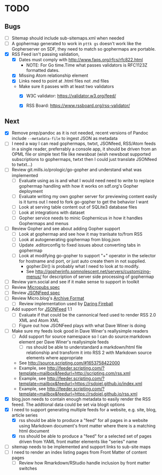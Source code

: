TODO
====

Bugs
----

- [ ] Sitemap should include sub-sitemaps.xml when needed
- [ ] A gophermap generated to work in `pttk gs` doesn't work like the Gopherserver on SDF, they need to match so gophermaps are portable.
- [X] RSS Feed isn't passing validation,
    - [X] Dates must comply with http://www.faqs.org/rfcs/rfc822.html
        - NOTE: For Go time.Time what passes validators is RFC1123Z formatted dates.
    - [X] Missing Atom relationship element
    - [X] Links need to point at .html files not .md files
    - Make sure it passes with at least two validators
        - [X] W3C validator: https://validator.w3.org/feed/
        - [X] RSS Board: https://www.rssboard.org/rss-validator/


Next
----

- [x] Remove prep/pandoc as it is not needed, recent versions of Pandoc include `--metadata-file` to ingest JSON as metadata
- [ ] I need a way I can read gophermaps, twtxt, JSONfeed, RSS/Atom feeds in a single reader, preferrably a console app, it should be driven from an OPML file or simple text file like newsboat (wish newsboat supported subscriptions to gophermaps, twtxt then I could just translate JSONfeed to twtxt...)
- [ ] Review git.mills.io/prologic/go-gopher and understand what was implemented
    - [ ] Evaluate using as is and what I would need need to write to replace gophermap handling with how it works on sdf.org's Gopher deployment
    - [ ] Evaluate writing my own gopher server for previewing content easily is it turns out I need to fork go-gopher to get the behavior I want
    - [ ] Look at serving table content out of SQLite3 database files
    - [ ] Look at integrations with dataset
    - [ ] Gopher service needs to minic Gophernicus in how it handles Gophermaps and menus
- [ ] Review Gopher and see about adding Gopher support
    - [ ] Look at gophermap and see how it may tranlsate to/from RSS
    - [ ] Look at autogenerating gophermap from blog.json
    - [ ] Update .editorconfig to fixed issues about converting tabs in gophermap
    - [ ] Look at modifying go-gopher to support "+" operator in the selector for hostname and port, or just auto create them in not supplied.
        - gopher.Dir() is probably what I need to look at to modify.
        - See http://gopherinfo.somnolescent.net/servers/customizing-menus/ for description of server side processing of gophermap
- [ ] Review yarn.social and see if it make sense to support in toolkit
- [ ] Review [Micropubs spec](https://micropub.spec.indieweb.org/)
- [ ] Review [JSONFeed spec](https://www.jsonfeed.org/)
- [ ] Review Micro.blog's [Archive Format](https://book.micro.blog/blog-archive-format/)
    - [ ] Review implementation used by [Daring Fireball](https://daringfireball.net/feeds/json)
- [ ] Add support for [JSONFeed](https://www.jsonfeed.org/) 1.1
    - [ ] Evaluate if that could be the cannonical feed used to render RSS 2.0 XML and Atom XML
    - [ ] Figure out how JSONFeed plays with what Dave Winer is doing
- [ ] Make sure my feeds look good in Dave Winer's reallysimple readers
    - [ ] Add support for source namespace so I can do source:markdown element per Dave Winer's reallysimple feeds
      - [ ] rss should be able to understandard a markdown/html file relationship and transform it into RSS 2 with Markdown source elements where appropriate
    - See http://source.scripting.com/#1653758422000
    - Example, see http://feeder.scripting.com/?template=mailbox&feedurl=http://scripting.com/rss.xml
    - Example, see http://feeder.scripting.com/?template=mailbox&feedurl=https://rsdoiel.github.io/index.xml
    - Example, see http://feeder.scripting.com/?template=mailbox&feedurl=https://rsdoiel.github.io/rss.xml
- [x] blog.json needs to contain enough metadata to easily render the RSS feeed. The addtional data could be set via blogit options
- [x] I need to support generating multiple feeds for a website, e.g. site, blog, article series
    - [x] rss should be able to produce a "feed" for all pages in a website using Markdown document's front matter where there is a matching html document
    - [x] rss should be able to produce a "feed" for a selected set of pages driven from YAML front matter elements like "series" name
- [ ] sitemap needs to be implemented and support links to sub-site maps
- [ ] I need to render an index listing pages from Front Matter of content pages
    - [ ] Review how Rmarkdown/RStudio handle inclusion by front matter switches
